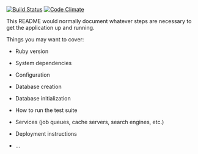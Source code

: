 
[![Build Status](https://travis-ci.org/drioemgaoin/RubyLoginComponent.svg?branch=master)](https://travis-ci.org/drioemgaoin/RubyLoginComponent) [![Code Climate](https://codeclimate.com/github/drioemgaoin/RubyLoginComponent/badges/gpa.svg)](https://codeclimate.com/github/drioemgaoin/RubyLoginComponent)

This README would normally document whatever steps are necessary to get the
application up and running.

Things you may want to cover:

* Ruby version

* System dependencies

* Configuration

* Database creation

* Database initialization

* How to run the test suite

* Services (job queues, cache servers, search engines, etc.)

* Deployment instructions

* ...
